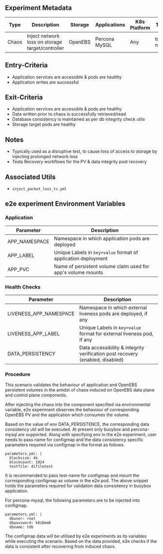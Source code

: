 ## Experiment Metadata

Type  |     Description                                | Storage    |  Applications   | K8s Platform |     Tools       | 
------|------------------------------------------------|------------|-----------------|--------------|-----------------|
Chaos |Inject network loss on storage target/controller| OpenEBS    | Percona MySQL   | Any          | tc, netem       | 

## Entry-Criteria

- Application services are accessible & pods are healthy
- Application writes are successful 

## Exit-Criteria

- Application services are accessible & pods are healthy
- Data written prior to chaos is successfully retrieved/read
- Database consistency is maintained as per db integrity check utils
- Storage target pods are healthy

## Notes

- Typically used as a disruptive test, to cause loss of access to storage by injecting prolonged network loss
- Tests Recovery workflows for the PV & data integrity post recovery 

## Associated Utils 

- `inject_packet_loss_tc.yml`

## e2e experiment Environment Variables

### Application

Parameter     | Description
--------------|------------
APP_NAMESPACE | Namespace in which application pods are deployed
APP_LABEL     | Unique Labels in `key=value` format of application deployment
APP_PVC       | Name of persistent volume claim used for app's volume mounts 

### Health Checks 

Parameter             | Description
----------------------|------------
LIVENESS_APP_NAMESPACE| Namespace in which external liveness pods are deployed, if any
LIVENESS_APP_LABEL    | Unique Labels in `key=value` format for external liveness pod, if any
DATA_PERSISTENCY      | Data accessibility & integrity verification post recovery (enabled, disabled)

### Procedure

This scenario validates the behaviour of application and OpenEBS persistent volumes in the amidst of chaos induced on OpenEBS data plane and control plane components.

After injecting the chaos into the component specified via environmental variable, e2e experiment observes the behaviour of corresponding OpenEBS PV and the application which consumes the volume.

Based on the value of env DATA_PERSISTENCE, the corresponding data consistency util will be executed. At present only busybox and percona-mysql are supported. Along with specifying env in the e2e experiment, user needs to pass name for configmap and the data consistency specific parameters required via configmap in the format as follows:

    parameters.yml: |
      blocksize: 4k
      blockcount: 1024
      testfile: difiletest

It is recommended to pass test-name for configmap and mount the corresponding configmap as volume in the e2e pod. The above snippet holds the parameters required for validation data consistency in busybox application.

For percona-mysql, the following parameters are to be injected into configmap.

    parameters.yml: |
      dbuser: root
      dbpassword: k8sDem0
      dbname: tdb

The configmap data will be utilised by e2e experiments as its variables while executing the scenario. Based on the data provided, e2e checks if the data is consistent after recovering from induced chaos.

